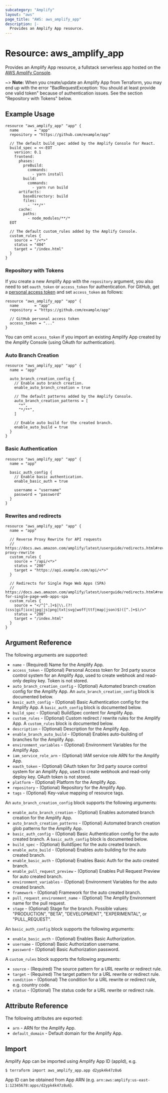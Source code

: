 ```yaml
---
subcategory: "Amplify"
layout: "aws"
page_title: "AWS: aws_amplify_app"
description: |-
  Provides an Amplify App resource.
---
```


# Resource: aws_amplify_app

Provides an Amplify App resource, a fullstack serverless app hosted on the [AWS Amplify Console](https://docs.aws.amazon.com/amplify/latest/userguide/welcome.html).

~> **Note:** When you create/update an Amplify App from Terraform, you may end up with the error "BadRequestException: You should at least provide one valid token" because of authentication issues. See the section "Repository with Tokens" below.

## Example Usage

```hcl
resource "aws_amplify_app" "app" {
  name       = "app"
  repository = "https://github.com/example/app"

  // The default build_spec added by the Amplify Console for React.
  build_spec = <<-EOT
    version: 0.1
    frontend:
      phases:
        preBuild:
          commands:
            - yarn install
        build:
          commands:
            - yarn run build
      artifacts:
        baseDirectory: build
        files:
          - '**/*'
      cache:
        paths:
          - node_modules/**/*
  EOT

  // The default custom_rules added by the Amplify Console.
  custom_rules {
    source = "/<*>"
    status = "404"
    target = "/index.html"
  }
}
```

### Repository with Tokens

If you create a new Amplify App with the `repository` argument, you also need to set `oauth_token` or `access_token` for authentication. For GitHub, get a [personal access token](https://help.github.com/en/github/authenticating-to-github/creating-a-personal-access-token-for-the-command-line) and set `access_token` as follows:

```hcl
resource "aws_amplify_app" "app" {
  name       = "app"
  repository = "https://github.com/example/app"

  // GitHub personal access token
  access_token = "..."
}
```

You can omit `access_token` if you import an existing Amplify App created by the Amplify Console (using OAuth for authentication).

### Auto Branch Creation

```hcl
resource "aws_amplify_app" "app" {
  name = "app"

  auto_branch_creation_config {
    // Enable auto branch creation.
    enable_auto_branch_creation = true

    // The default patterns added by the Amplify Console.
    auto_branch_creation_patterns = [
      "*",
      "*/**",
    ]

    // Enable auto build for the created branch.
    enable_auto_build = true
  }
}
```

### Basic Authentication

```hcl
resource "aws_amplify_app" "app" {
  name = "app"

  basic_auth_config {
    // Enable basic authentication.
    enable_basic_auth = true

    username = "username"
    password = "password"
  }
}
```

### Rewrites and redirects

```hcl
resource "aws_amplify_app" "app" {
  name = "app"

  // Reverse Proxy Rewrite for API requests
  // https://docs.aws.amazon.com/amplify/latest/userguide/redirects.html#reverse-proxy-rewrite
  custom_rules {
    source = "/api/<*>"
    status = "200"
    target = "https://api.example.com/api/<*>"
  }

  // Redirects for Single Page Web Apps (SPA)
  // https://docs.aws.amazon.com/amplify/latest/userguide/redirects.html#redirects-for-single-page-web-apps-spa
  custom_rules {
    source = "</^[^.]+$|\\.(?!(css|gif|ico|jpg|js|png|txt|svg|woff|ttf|map|json)$)([^.]+$)/>"
    status = "200"
    target = "/index.html"
  }
}
```

## Argument Reference

The following arguments are supported:

* `name` - (Required) Name for the Amplify App.
* `access_token` - (Optional) Personal Access token for 3rd party source control system for an Amplify App, used to create webhook and read-only deploy key. Token is not stored.
* `auto_branch_creation_config` - (Optional) Automated branch creation config for the Amplify App. An `auto_branch_creation_config` block is documented below.
* `basic_auth_config` - (Optional) Basic Authentication config for the Amplify App. A `basic_auth_config` block is documented below.
* `build_spec` - (Optional) BuildSpec content for Amplify App.
* `custom_rules` - (Optional) Custom redirect / rewrite rules for the Amplify App. A `custom_rules` block is documented below.
* `description` - (Optional) Description for the Amplify App.
* `enable_branch_auto_build` - (Optional) Enables auto-building of branches for the Amplify App.
* `environment_variables` - (Optional) Environment Variables for the Amplify App.
* `iam_service_role_arn` - (Optional) IAM service role ARN for the Amplify App.
* `oauth_token` - (Optional) OAuth token for 3rd party source control system for an Amplify App, used to create webhook and read-only deploy key. OAuth token is not stored.
* `platform` - (Optional) Platform for the Amplify App.
* `repository` - (Optional) Repository for the Amplify App.
* `tags` - (Optional) Key-value mapping of resource tags.

An `auto_branch_creation_config` block supports the following arguments:

* `enable_auto_branch_creation` - (Optional) Enables automated branch creation for the Amplify App.
* `auto_branch_creation_patterns` - (Optional) Automated branch creation glob patterns for the Amplify App.
* `basic_auth_config` - (Optional) Basic Authentication config for the auto created branch. A `basic_auth_config` block is documented below.
* `build_spec` - (Optional) BuildSpec for the auto created branch.
* `enable_auto_build` - (Optional) Enables auto building for the auto created branch.
* `enable_basic_auth` - (Optional) Enables Basic Auth for the auto created branch.
* `enable_pull_request_preview` - (Optional) Enables Pull Request Preview for auto created branch.
* `environment_variables` - (Optional) Environment Variables for the auto created branch.
* `framework` - (Optional) Framework for the auto created branch.
* `pull_request_environment_name` - (Optional) The Amplify Environment name for the pull request.
* `stage` - (Optional) Stage for the branch. Possible values: "PRODUCTION", "BETA", "DEVELOPMENT", "EXPERIMENTAL", or "PULL_REQUEST".

An `basic_auth_config` block supports the following arguments:

* `enable_basic_auth` - (Optional) Enables Basic Authorization.
* `username` - (Optional) Basic Authorization username.
* `password` - (Optional) Basic Authorization password.

A `custom_rules` block supports the following arguments:

* `source` - (Required) The source pattern for a URL rewrite or redirect rule.
* `target` - (Required) The target pattern for a URL rewrite or redirect rule.
* `condition` - (Optional) The condition for a URL rewrite or redirect rule, e.g. country code.
* `status` - (Optional) The status code for a URL rewrite or redirect rule.

## Attribute Reference

The following attributes are exported:

* `arn` - ARN for the Amplify App.
* `default_domain` - Default domain for the Amplify App.

## Import

Amplify App can be imported using Amplify App ID (appId), e.g.

```
$ terraform import aws_amplify_app.app d2ypk4k47z8u6
```

App ID can be obtained from App ARN (e.g. `arn:aws:amplify:us-east-1:12345678:apps/d2ypk4k47z8u6`).
